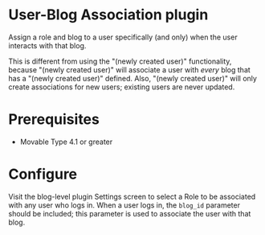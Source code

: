 # User-Blog Association plugin

Assign a role and blog to a user specifically (and only) when the user
interacts with that blog.

This is different from using the "(newly created user)" functionality, because
"(newly created user)" will associate a user with *every* blog that has a
"(newly created user)" defined. Also, "(newly created user)" will only create
associations for new users; existing users are never updated.

# Prerequisites

* Movable Type 4.1 or greater

# Configure

Visit the blog-level plugin Settings screen to select a Role to be associated
with any user who logs in. When a user logs in, the `blog_id` parameter should
be included; this parameter is used to associate the user with that blog.


